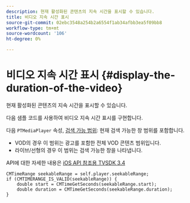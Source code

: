 ```yaml
---
description: 현재 활성화된 콘텐츠의 지속 시간을 표시할 수 있습니다.
title: 비디오 지속 시간 표시
source-git-commit: 02ebc3548a254b2a6554f1ab34afbb3ea5f09bb8
workflow-type: tm+mt
source-wordcount: '106'
ht-degree: 0%

---
```


# 비디오 지속 시간 표시 {#display-the-duration-of-the-video}

현재 활성화된 콘텐츠의 지속 시간을 표시할 수 있습니다.

다음 샘플 코드를 사용하여 비디오 지속 시간 표시를 구현합니다.

다음 `PTMediaPlayer` 속성, [검색 가능 범위](https://help.adobe.com/en_US/primetime/api/psdk/appledoc/Classes/PTMediaPlayer.html#//api/name/seekableRange): 현재 검색 가능한 창 범위를 포함합니다.

* VOD의 경우 이 범위는 광고를 포함한 전체 VOD 콘텐츠 범위입니다.
* 라이브/선형의 경우 이 범위는 검색 가능한 창을 나타냅니다.

API에 대한 자세한 내용은 [iOS API 참조용 TVSDK 3.4](https://help.adobe.com/en_US/primetime/api/psdk/appledoc_v3/index.html)

<!--<a id="example_A153BE3AC03F43C6BF3A156316A08CD3"></a>-->

```
CMTimeRange seekableRange = self.player.seekableRange;  
if (CMTIMERANGE_IS_VALID(seekableRange)) { 
    double start = CMTimeGetSeconds(seekableRange.start);  
    double duration = CMTimeGetSeconds(seekableRange.duration); 
}
```
